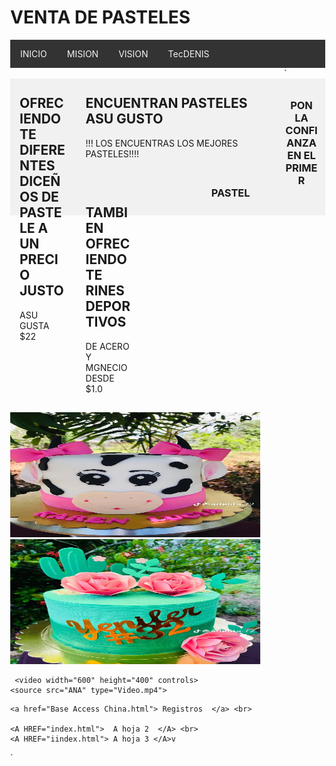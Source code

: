<html lang="en">

<head>
  <meta charset="UTF-8" />
  <meta name="viewport" content="width=device-width, initial-scale=1.0" />
  <title>MI MUNDO WEB</title>
  <style>
    body {
      margin: 0;
    }

    .header {
      padding: 5,0px;
      background-color: #f1f1f1;
      text-align: center;
    }

    /* estilo parar la base del menu */
    .topnav {
      overflow: hidden;
      background-color: #333;
    }

    /* Enlaces del menu */
    .topnav a {
      float: left;
      display: block;
      color: #F2F2F2;
      text-align: center;
      padding: 14px 16px;
      text-decoration: none;
    }

    /* Animacion para el menu */
    .topnav a:hover {
      background-color: #ddd;
      color: black
    }

    /* Estilo para columnas */
    .row__column {
      float: left;
      padding: 15px;
    }

    .row__column.side {
      width: 15%;
    }

    .row__column.middle {
      width: 60%;
    }

    /* Contenido deje de ser flotante */
    .row::after {
      content: "";
      display: table;
      clear: both;
    }

    /* Plantilla responsiva */
    @media screen and (max-width: 600px) {
      .row__column {
        width: 100%;
      }
    }

    /* Pie de pagina */
    .footer {
      background-color: #f1f1f1;
      padding: 10px;
      text-align: center;

    }

	<link rel="stylesheet" type="text/css" href="css/estilo.css" />

  </style>
</head>

<body>
  <!-- Definimos el area del encabezado -->
  <div class="header">
      <h1>VENTA DE PASTELES </h1>
  </div>

  <!-- Crear el menu -->
  <div class="topnav">
    <a href="https://www.mined.gob.sv/" >INICIO</a>
	        <!--p align="rigth">MINED -->
    <a href="#">MISION</a>
    <a href="#">VISION</a>
	<a href="https://www.nintendo.com/us/">TecDENIS </a>
    <a href=""></a>
  </div>
  <!-- cuerpo de la pagina -->
  <div class="row">`
    <div class="row__column side">
      <h2>OFRECIENDOTE DIFERENTES DICEÑOS DE PASTELE A UN PRECIO JUSTO </h2>
      <p> ASU GUSTA $22 </p>
    </div>
    <div class="row__column middle">
      <h2>ENCUENTRAN PASTELES ASU GUSTO </h2>
      <p>!!! LOS ENCUENTRAS LOS MEJORES PASTELES!!!!</p>
    </div>
    <div class="row__column side">
      <h2>TAMBIEN OFRECIENDOTE RINES DEPORTIVOS </h2>
      <p> DE ACERO Y MGNECIO DESDE $1.0</p>
    </div>
  </div>
  <!-- inicio del piede de pagina -->
  <div class="footer">
    <p> <h3>PON LA CONFIANZA EN EL PRIMER PASTEL</h3> </p>
  </div>



   <img src="VAQUITA.JPEG" width="400" height="200"/>
    <img src="ROSAS.JPEG" width="400" height="200"/>

     <video width="600" height="400" controls>
    <source src="ANA" type="Video.mp4">

  </video>

	<a href="Base Access China.html"> Registros  </a> <br>

	<A HREF="index.html">  A hoja 2  </A> <br>
    <A HREF="iindex.html"> A hoja 3 </A>v

</body>

</html>`
